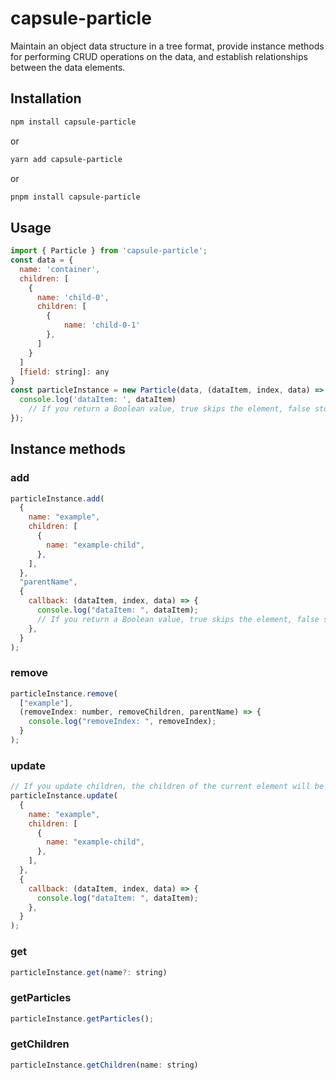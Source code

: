 # capsule-particle

Maintain an object data structure in a tree format, provide instance methods for performing CRUD operations on the data, and establish relationships between the data elements.

## Installation

```bash
npm install capsule-particle
```

or

```bash
yarn add capsule-particle
```

or

```bash
pnpm install capsule-particle
```

## Usage

```javascript
import { Particle } from 'capsule-particle';
const data = {
  name: 'container',
  children: [
    {
      name: 'child-0',
      children: [
		{
			name: 'child-0-1'
		},
	  ]
    }
  ]
  [field: string]: any
}
const particleInstance = new Particle(data, (dataItem, index, data) => {
  console.log('dataItem: ', dataItem)
	// If you return a Boolean value, true skips the element, false stops traversal
});
```

## Instance methods

### add

```javascript
particleInstance.add(
  {
    name: "example",
    children: [
      {
        name: "example-child",
      },
    ],
  },
  "parentName",
  {
    callback: (dataItem, index, data) => {
      console.log("dataItem: ", dataItem);
      // If you return a Boolean value, true skips the element, false stops traversal
    },
  }
);
```

### remove

```javascript
particleInstance.remove(
  ["example"],
  (removeIndex: number, removeChildren, parentName) => {
    console.log("removeIndex: ", removeIndex);
  }
);
```

### update

```javascript
// If you update children, the children of the current element will be replaced
particleInstance.update(
  {
    name: "example",
    children: [
      {
        name: "example-child",
      },
    ],
  },
  {
    callback: (dataItem, index, data) => {
      console.log("dataItem: ", dataItem);
    },
  }
);
```

### get

```javascript
particleInstance.get(name?: string)
```

### getParticles

```javascript
particleInstance.getParticles();
```

### getChildren

```javascript
particleInstance.getChildren(name: string)
```

